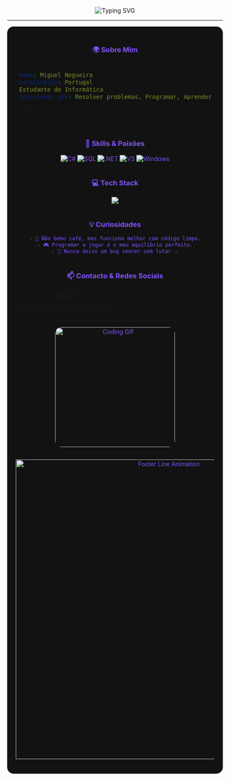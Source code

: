 <p align="center">
  <img src="https://readme-typing-svg.demolab.com?font=Fira+Code&size=34&duration=3500&pause=1000&color=7F52FF&center=true&vCenter=true&width=700&lines=%F0%9F%91%8B+Ol%C3%A1,+eu+sou+o+Miguel+Nogueira+%F0%9F%A7%91%EF%B8%8F" alt="Typing SVG" />
</p>

---

<div align="center" style="background-color:#121212; border-radius:15px; padding:20px; max-width:700px; margin:auto; color:#7F52FF;">

### 🌍 Sobre Mim

<table align="center">
  <tr>
    <td>

```yaml
Nome: Miguel Nogueira
Localização: Portugal
Estudante de Informática
Apaixonado por: Resolver problemas, Programar, Aprender coisas novas
```

    </td>
  </tr>
</table>

---

### 🧩 Skills & Paixões

<div align="center">

<img src="https://img.shields.io/badge/C%23-239120?style=for-the-badge&logo=c-sharp&logoColor=white" alt="C#" />
<img src="https://img.shields.io/badge/SQL-4479A1?style=for-the-badge&logo=mysql&logoColor=white" alt="SQL" />
<img src="https://img.shields.io/badge/.NET-512BD4?style=for-the-badge&logo=dotnet&logoColor=white" alt=".NET" />
<img src="https://img.shields.io/badge/Visual_Studio-5C2D91?style=for-the-badge&logo=visual-studio&logoColor=white" alt="VS" />
<img src="https://img.shields.io/badge/Windows-0078D6?style=for-the-badge&logo=windows&logoColor=white" alt="Windows" />

</div>

---

### 💻 Tech Stack

<div align="center">
  <img src="https://skillicons.dev/icons?i=csharp,mysql,dotnet,windows,visualstudio" />
</div>

---

### 💡 Curiosidades

```markdown
- 🚫 Não bebo café, mas funciono melhor com código limpo.
- 🎮 Programar e jogar é o meu equilíbrio perfeito.
- 🧩 Nunca deixo um bug vencer sem lutar 💥
```

---

### 📫 Contacto & Redes Sociais

| Email                     | 
|---------------------------|
| miguel.nogueira@email.com | 

---

<p align="center">
  <img src="https://media.giphy.com/media/3o7aD2saalBwwftBIY/giphy.gif" alt="Coding GIF" width="280" style="border-radius:15px;"/>
</p>

---

<p align="center">
  <img src="https://i.gifer.com/origin/8f/8f1e62e01b35db4ea6724b08e5ea2927.gif" width="700" alt="Footer Line Animation" />
</p>

</div>
